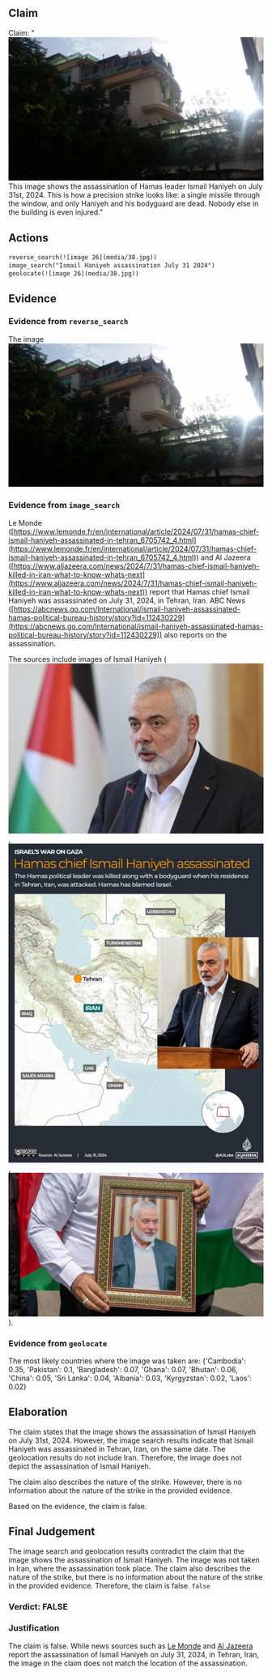 ## Claim
Claim: "![image 26](media/38.jpg) This image shows the assassination of Hamas leader Ismail Haniyeh on July 31st, 2024. This is how a precision strike looks like: a single missile through the window, and only Haniyeh and his bodyguard are dead. Nobody else in the building is even injured."

## Actions
```
reverse_search(![image 26](media/38.jpg))
image_search("Ismail Haniyeh assassination July 31 2024")
geolocate(![image 26](media/38.jpg))
```

## Evidence
### Evidence from `reverse_search`
The image ![image 26](media/38.jpg)

### Evidence from `image_search`
Le Monde ([https://www.lemonde.fr/en/international/article/2024/07/31/hamas-chief-ismail-haniyeh-assassinated-in-tehran_6705742_4.html](https://www.lemonde.fr/en/international/article/2024/07/31/hamas-chief-ismail-haniyeh-assassinated-in-tehran_6705742_4.html)) and Al Jazeera ([https://www.aljazeera.com/news/2024/7/31/hamas-chief-ismail-haniyeh-killed-in-iran-what-to-know-whats-next](https://www.aljazeera.com/news/2024/7/31/hamas-chief-ismail-haniyeh-killed-in-iran-what-to-know-whats-next)) report that Hamas chief Ismail Haniyeh was assassinated on July 31, 2024, in Tehran, Iran. ABC News ([https://abcnews.go.com/International/ismail-haniyeh-assassinated-hamas-political-bureau-history/story?id=112430229](https://abcnews.go.com/International/ismail-haniyeh-assassinated-hamas-political-bureau-history/story?id=112430229)) also reports on the assassination.

The sources include images of Ismail Haniyeh (![image 7986](media/2025-08-29_22-16-1756505801-027308.jpg), ![image 7987](media/2025-08-29_22-16-1756505801-183237.jpg), ![image 7988](media/2025-08-29_22-16-1756505801-557211.jpg)).


### Evidence from `geolocate`
The most likely countries where the image was taken are: {'Cambodia': 0.35, 'Pakistan': 0.1, 'Bangladesh': 0.07, 'Ghana': 0.07, 'Bhutan': 0.06, 'China': 0.05, 'Sri Lanka': 0.04, 'Albania': 0.03, 'Kyrgyzstan': 0.02, 'Laos': 0.02}

## Elaboration
The claim states that the image shows the assassination of Ismail Haniyeh on July 31st, 2024. However, the image search results indicate that Ismail Haniyeh was assassinated in Tehran, Iran, on the same date. The geolocation results do not include Iran. Therefore, the image does not depict the assassination of Ismail Haniyeh.

The claim also describes the nature of the strike. However, there is no information about the nature of the strike in the provided evidence.

Based on the evidence, the claim is false.


## Final Judgement
The image search and geolocation results contradict the claim that the image shows the assassination of Ismail Haniyeh. The image was not taken in Iran, where the assassination took place. The claim also describes the nature of the strike, but there is no information about the nature of the strike in the provided evidence. Therefore, the claim is false. `false`

### Verdict: FALSE

### Justification
The claim is false. While news sources such as [Le Monde](https://www.lemonde.fr/en/international/article/2024/07/31/hamas-chief-ismail-haniyeh-assassinated-in-tehran_6705742_4.html) and [Al Jazeera](https://www.aljazeera.com/news/2024/7/31/hamas-chief-ismail-haniyeh-killed-in-iran-what-to-know-whats-next) report the assassination of Ismail Haniyeh on July 31, 2024, in Tehran, Iran, the image in the claim does not match the location of the assassination.
